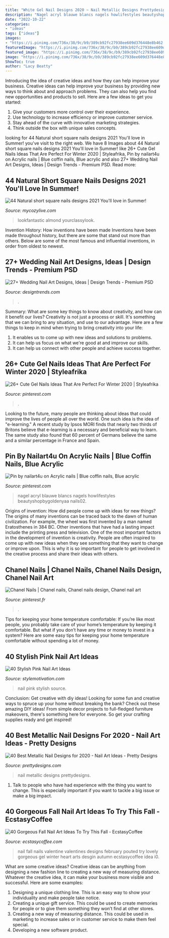 ```yaml
---
title: "White Gel Nail Designs 2020 ~ Nail Metallic Designs Prettydesigns"
description: "Nagel acryl blauwe blancs nagels howlifestyles beautyshopbygoldenyaa nails02"
date: "2022-10-22"
categories:
- "ideas"
tags: ["ideas"]
images:
- "https://i.pinimg.com/736x/38/9c/b9/389cb92fc27938ee609d376448e8b462.jpg"
featuredImage: "https://i.pinimg.com/736x/38/9c/b9/389cb92fc27938ee609d376448e8b462.jpg"
featured_image: "https://i.pinimg.com/736x/38/9c/b9/389cb92fc27938ee609d376448e8b462.jpg"
image: "https://i.pinimg.com/736x/38/9c/b9/389cb92fc27938ee609d376448e8b462.jpg"
ShowToc: true
author: "Lacy Beatty"
---
```



Introducing the idea of creative ideas and how they can help improve your business.
Creative ideas can help improve your business by providing new ways to think about and approach problems. They can also help you find new opportunities and products to sell. Here are a few ideas to get you started: 
1. Give your customers more control over their experience.
2. Use technology to increase efficiency or improve customer service.
3. Stay ahead of the curve with innovative marketing strategies.
4. Think outside the box with unique sales concepts.

	

		
looking for 44 Natural short square nails designs 2021 You&#039;ll love in Summer! you've visit to the right web. We have 8 Images about 44 Natural short square nails designs 2021 You&#039;ll love in Summer! like 26+ Cute Gel Nails Ideas That Are Perfect For Winter 2020 | Styleafrika, Pin by nailart4u on Acrylic nails | Blue coffin nails, Blue acrylic and also 27+ Wedding Nail Art Designs, Ideas | Design Trends - Premium PSD. Read more:
		
    
## 44 Natural Short Square Nails Designs 2021 You&#039;ll Love In Summer!

<img loading=lazy src="https://mycozylive.com/wp-content/uploads/2021/04/31-8.jpg" onerror="this.onerror=null;this.src='https://tse3.mm.bing.net/th?id=OIP.ELLcvNNz3AQ5sj9rNi4FVwHaLH&amp;pid=15.1';" alt="44 Natural short square nails designs 2021 You&#039;ll love in Summer!">

_Source: mycozylive.com_

>lookfantastic almond yourclassylook. 

	

Invention History: How inventions have been made
Inventions have been made throughout history, but there are some that stand out more than others. Below are some of the most famous and influential inventions, in order from oldest to newest.

    
## 27+ Wedding Nail Art Designs, Ideas | Design Trends - Premium PSD

<img loading=lazy src="https://images.designtrends.com/wp-content/uploads/2016/02/20102904/Neutral-and-Lace-Nail-Design.jpg" onerror="this.onerror=null;this.src='https://tse2.mm.bing.net/th?id=OIP.Lap6e6d4GET8x5hdzFELVgHaJ4&amp;pid=15.1';" alt="27+ Wedding Nail Art Designs, Ideas | Design Trends - Premium PSD">

_Source: designtrends.com_

>. 

	

Summary: What are some key things to know about creativity, and how can it benefit our lives?
Creativity is not just a process or skill. It's something that we can bring to any situation, and use to our advantage. Here are a few things to keep in mind when trying to bring creativity into your life:
1. It enables us to come up with new ideas and solutions to problems.
2. It can help us focus on what we're good at and improve our skills.
3. It can help us connect with other people and achieve success together.

    
## 26+ Cute Gel Nails Ideas That Are Perfect For Winter 2020 | Styleafrika

<img loading=lazy src="https://i.pinimg.com/736x/38/9c/b9/389cb92fc27938ee609d376448e8b462.jpg" onerror="this.onerror=null;this.src='https://tse3.mm.bing.net/th?id=OIP.c9BGRfYdyBimqA2yKU__3AHaNK&amp;pid=15.1';" alt="26+ Cute Gel Nails Ideas That Are Perfect For Winter 2020 | Styleafrika">

_Source: pinterest.com_

>. 

	

Looking to the future, many people are thinking about ideas that could improve the lives of people all over the world. One such idea is the idea of "e-learning." A recent study by Ipsos MORI finds that nearly two thirds of Britons believe that e-learning is a necessary and beneficial way to learn. The same study also found that 60 percent of Germans believe the same and a similar percentage in France and Spain. 

    
## Pin By Nailart4u On Acrylic Nails | Blue Coffin Nails, Blue Acrylic

<img loading=lazy src="https://i.pinimg.com/736x/82/df/64/82df64afa9a8d44b95878d925974b902.jpg" onerror="this.onerror=null;this.src='https://tse3.mm.bing.net/th?id=OIP.-0yyJPSp_I1jpWiAQ_lIvQHaLH&amp;pid=15.1';" alt="Pin by nailart4u on Acrylic nails | Blue coffin nails, Blue acrylic">

_Source: pinterest.com_

>nagel acryl blauwe blancs nagels howlifestyles beautyshopbygoldenyaa nails02. 

	

Origins of invention: How did people come up with ideas for new things?
The origins of many inventions can be traced back to the dawn of human civilization. For example, the wheel was first invented by a man named Eratosthenes in 384 BC. Other inventions that have had a lasting impact include the printing press and television. 
One of the most important factors in the development of invention is creativity. People are often inspired to come up with new ideas when they see something that they want to change or improve upon. This is why it is so important for people to get involved in the creative process and share their ideas with others.

    
## Chanel Nails | Chanel Nails, Chanel Nails Design, Chanel Nail Art

<img loading=lazy src="https://i.pinimg.com/736x/1a/2d/b3/1a2db31439533aeac215fef04824dd94.jpg" onerror="this.onerror=null;this.src='https://tse2.mm.bing.net/th?id=OIP.TNB54hnSo4mrgX0lE4PIcAHaNK&amp;pid=15.1';" alt="Chanel Nails | Chanel nails, Chanel nails design, Chanel nail art">

_Source: pinterest.fr_

>. 

	

Tips for keeping your home temperature comfortable:
If you’re like most people, you probably take care of your home’s temperature by keeping it comfortable. But what if you don’t have any time or money to invest in a system? Here are some easy tips for keeping your home temperature comfortable without spending a lot of money.

    
## 40 Stylish Pink Nail Art Ideas

<img loading=lazy src="https://www.stylemotivation.com/wp-content/uploads/2013/09/40-pink-nail-art-ideas-9.jpg" onerror="this.onerror=null;this.src='https://tse4.mm.bing.net/th?id=OIP.ALmCxJCMMwsCasYCAlRLOAHaMX&amp;pid=15.1';" alt="40 Stylish Pink Nail Art Ideas">

_Source: stylemotivation.com_

>nail pink stylish source. 

	

Conclusion: Get creative with diy ideas!
Looking for some fun and creative ways to spruce up your home without breaking the bank? Check out these amazing DIY ideas!
From simple decor projects to full-fledged furniture makeovers, there's something here for everyone. So get your crafting supplies ready and get inspired!

    
## 40 Best Metallic Nail Designs For 2020 - Nail Art Ideas - Pretty Designs

<img loading=lazy src="http://www.prettydesigns.com/wp-content/uploads/2017/12/40-best-metallic-nail-designs-for-2018-nail-art-ideas-7.jpg" onerror="this.onerror=null;this.src='https://tse2.mm.bing.net/th?id=OIP.almSgPreSS-1y9dUI2GqugHaHa&amp;pid=15.1';" alt="40 Best Metallic Nail Designs for 2020 - Nail Art Ideas - Pretty Designs">

_Source: prettydesigns.com_

>nail metallic designs prettydesigns. 

	

1. Talk to people who have had experience with the thing you want to change. This is especially important if you want to tackle a big issue or make a big impact.

    
## 40 Gorgeous Fall Nail Art Ideas To Try This Fall - EcstasyCoffee

<img loading=lazy src="http://www.ecstasycoffee.com/wp-content/uploads/2016/09/Fall-Nail-Art-Idea.jpg" onerror="this.onerror=null;this.src='https://tse3.mm.bing.net/th?id=OIP.1A-vdxllfIjJuCMLymknwgHaNJ&amp;pid=15.1';" alt="40 Gorgeous Fall Nail Art Ideas To Try This Fall - EcstasyCoffee">

_Source: ecstasycoffee.com_

>nail fall nails valentine valentines designs february pouted try lovely gorgeous gel winter heart arts desgin autumn ecstasycoffee idea i0. 

	

What are some creative ideas?
Creative ideas can be anything from designing a new fashion line to creating a new way of measuring distance. Whatever the creative idea, it can make your business more visible and successful. Here are some examples:
1. Designing a unique clothing line. This is an easy way to show your individuality and make people take notice.
2. Creating a unique gift service. This could be used to create memories for people or to give them something they won’t find at other stores.
3. Creating a new way of measuring distance. This could be used in marketing to increase sales or in customer service to make them feel special.
4. Developing a new software product.


